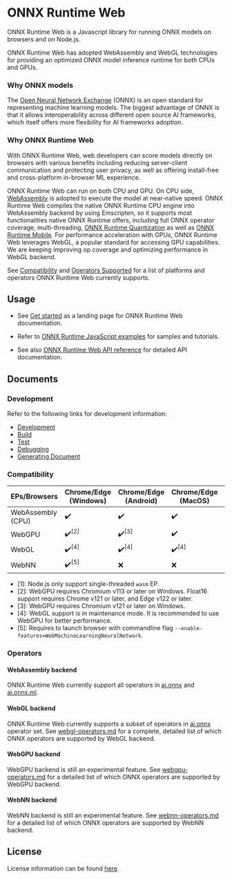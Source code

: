 # ONNX Runtime Web

ONNX Runtime Web is a Javascript library for running ONNX models on browsers and on Node.js.

ONNX Runtime Web has adopted WebAssembly and WebGL technologies for providing an optimized ONNX model inference runtime for both CPUs and GPUs.

### Why ONNX models

The [Open Neural Network Exchange](http://onnx.ai/) (ONNX) is an open standard for representing machine learning models. The biggest advantage of ONNX is that it allows interoperability across different open source AI frameworks, which itself offers more flexibility for AI frameworks adoption.

### Why ONNX Runtime Web

With ONNX Runtime Web, web developers can score models directly on browsers with various benefits including reducing server-client communication and protecting user privacy, as well as offering install-free and cross-platform in-browser ML experience.

ONNX Runtime Web can run on both CPU and GPU. On CPU side, [WebAssembly](https://developer.mozilla.org/en-US/docs/WebAssembly) is adopted to execute the model at near-native speed. ONNX Runtime Web compiles the native ONNX Runtime CPU engine into WebAssembly backend by using Emscripten, so it supports most functionalities native ONNX Runtime offers, including full ONNX operator coverage, multi-threading, [ONNX Runtime Quantization](https://www.onnxruntime.ai/docs/how-to/quantization.html) as well as [ONNX Runtime Mobile](https://onnxruntime.ai/docs/tutorials/mobile/). For performance acceleration with GPUs, ONNX Runtime Web leverages WebGL, a popular standard for accessing GPU capabilities. We are keeping improving op coverage and optimizing performance in WebGL backend.

See [Compatibility](#Compatibility) and [Operators Supported](#Operators) for a list of platforms and operators ONNX Runtime Web currently supports.

## Usage

- See [Get started](https://onnxruntime.ai/docs/get-started/with-javascript/web.html) as a landing page for ONNX Runtime Web documentation.

- Refer to [ONNX Runtime JavaScript examples](https://github.com/microsoft/onnxruntime-inference-examples/tree/main/js) for samples and tutorials.

- See also [ONNX Runtime Web API reference](https://onnxruntime.ai/docs/api/js/index.html) for detailed API documentation.

## Documents

### Development

Refer to the following links for development information:

- [Development](../README.md#Development)
- [Build](../README.md#Build-2)
- [Test](../README.md#Test)
- [Debugging](../README.md#Debugging)
- [Generating Document](../README.md#Generating-Document)

### Compatibility

| EPs/Browsers      | Chrome/Edge (Windows) | Chrome/Edge (Android) | Chrome/Edge (MacOS) | Chrome/Edge (iOS) | Safari (MacOS)    | Safari (iOS)      | Firefox (Windows) | Node.js           |
| ----------------- | --------------------- | --------------------- | ------------------- | ----------------- | ----------------- | ----------------- | ----------------- | ----------------- |
| WebAssembly (CPU) | ✔️                    | ✔️                    | ✔️                  | ✔️                | ✔️                | ✔️                | ✔️                | ✔️<sup>\[1]</sup> |
| WebGPU            | ✔️<sup>\[2]</sup>     | ✔️<sup>\[3]</sup>     | ✔️                  | ❌                | ❌                | ❌                | ❌                | ❌                |
| WebGL             | ✔️<sup>\[4]</sup>     | ✔️<sup>\[4]</sup>     | ✔️<sup>\[4]</sup>   | ✔️<sup>\[4]</sup> | ✔️<sup>\[4]</sup> | ✔️<sup>\[4]</sup> | ✔️<sup>\[4]</sup> | ❌                |
| WebNN             | ✔️<sup>\[5]</sup>     | ❌                    | ❌                  | ❌                | ❌                | ❌                | ❌                | ❌                |

- \[1]: Node.js only support single-threaded `wasm` EP.
- \[2]: WebGPU requires Chromium v113 or later on Windows. Float16 support requires Chrome v121 or later, and Edge v122 or later.
- \[3]: WebGPU requires Chromium v121 or later on Windows.
- \[4]: WebGL support is in maintenance mode. It is recommended to use WebGPU for better performance.
- \[5]: Requires to launch browser with commandline flag `--enable-features=WebMachineLearningNeuralNetwork`.

### Operators

#### WebAssembly backend

ONNX Runtime Web currently support all operators in [ai.onnx](https://github.com/onnx/onnx/blob/main/docs/Operators.md) and [ai.onnx.ml](https://github.com/onnx/onnx/blob/main/docs/Operators-ml.md).

#### WebGL backend

ONNX Runtime Web currently supports a subset of operators in [ai.onnx](https://github.com/onnx/onnx/blob/main/docs/Operators.md) operator set. See [webgl-operators.md](docs/webgl-operators.md) for a complete, detailed list of which ONNX operators are supported by WebGL backend.

#### WebGPU backend

WebGPU backend is still an experimental feature. See [webgpu-operators.md](docs/webgpu-operators.md) for a detailed list of which ONNX operators are supported by WebGPU backend.

#### WebNN backend

WebNN backend is still an experimental feature. See [webnn-operators.md](docs/webnn-operators.md) for a detailed list of which ONNX operators are supported by WebNN backend.

## License

License information can be found [here](https://github.com/microsoft/onnxruntime/blob/main/README.md#license).
